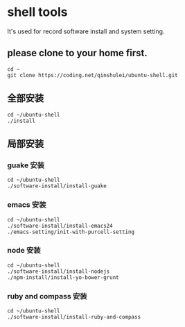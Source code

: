 # shell tools
It's used for record software install and system setting.

## please clone to your home first.
```
cd ~
git clone https://coding.net/qinshulei/ubuntu-shell.git
```

## 全部安装
```shell
cd ~/ubuntu-shell
./install
```

## 局部安装

### guake 安装
```shell
cd ~/ubuntu-shell
./software-install/install-guake
```

### emacs 安装
```shell
cd ~/ubuntu-shell
./software-install/install-emacs24
./emacs-setting/init-with-purcell-setting
```

### node 安装
```shell
cd ~/ubuntu-shell
./software-install/install-nodejs
./npm-install/install-yo-bower-grunt
```

### ruby and compass 安装
```shell
cd ~/ubuntu-shell
./software-install/install-ruby-and-compass
```
